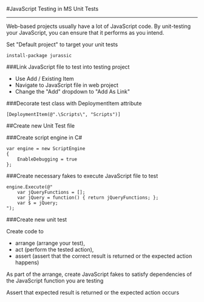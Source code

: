 ﻿#JavaScript Testing in MS Unit Tests

---

Web-based projects usually have a lot of JavaScript code.  By unit-testing your JavaScript, you can ensure that it performs as you intend.

Set "Default project" to target your unit tests

`install-package jurassic`

###Link JavaScript file to test into testing project

* Use Add / Existing Item
* Navigate to JavaScript file in web project
* Change the "Add" dropdown to "Add As Link"

###Decorate test class with DeploymentItem attribute

`[DeploymentItem(@".\Scripts\", "Scripts")]`

##Create new Unit Test file

###Create script engine in C# 

    var engine = new ScriptEngine
    {
        EnableDebugging = true
    };
			
###Create necessary fakes to execute JavaScript file to test

    engine.Execute(@"
        var jQueryFunctions = [];
        var jQuery = function() { return jQueryFunctions; };
        var $ = jQuery;
    ");
			
###Create new unit test

Create code to 

* arrange (arrange your test), 
* act (perform the tested action),
* assert (assert that the correct result is returned or the expected action happens)

As part of the arrange, create JavaScript fakes to satisfy dependencies of the JavaScript function you are testing

Assert that expected result is returned or the expected action occurs
